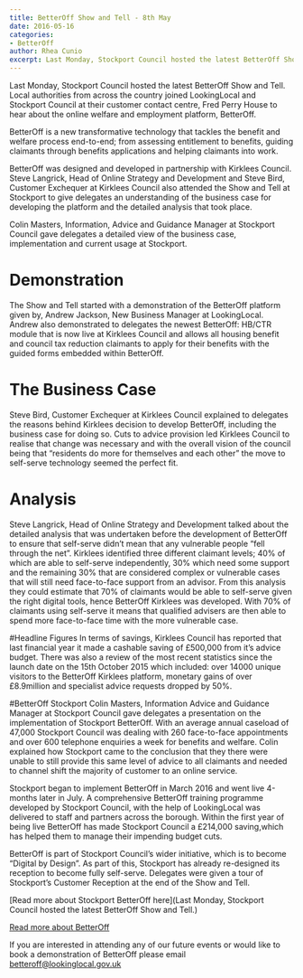```yaml
---
title: BetterOff Show and Tell - 8th May
date: 2016-05-16
categories:
- BetterOff
author: Rhea Cunio
excerpt: Last Monday, Stockport Council hosted the latest BetterOff Show and Tell.
---
```


Last Monday, Stockport Council hosted the latest BetterOff Show and Tell. Local authorities from across the country joined LookingLocal and Stockport Council at their customer contact centre, Fred Perry House to hear about the online welfare and employment platform, BetterOff.

BetterOff is a new transformative technology that tackles the benefit and welfare process end-to-end; from assessing entitlement to benefits, guiding claimants through benefits applications and helping claimants into work.

BetterOff was designed and developed in partnership with Kirklees Council. Steve Langrick, Head of Online Strategy and Development and Steve Bird, Customer Exchequer at Kirklees Council also attended the Show and Tell at Stockport to give delegates an understanding of the business case for developing the platform and the detailed analysis that took place.

Colin Masters, Information, Advice and Guidance Manager at Stockport Council gave delegates a detailed view of the business case, implementation and current usage at Stockport. 

# Demonstration
The Show and Tell started with a demonstration of the BetterOff platform given by, Andrew Jackson, New Business Manager at LookingLocal. Andrew also demonstrated to delegates the newest BetterOff: HB/CTR module that is now live at Kirklees Council and allows all housing benefit and council tax reduction claimants to apply for their benefits with the guided forms embedded within BetterOff.

# The Business Case
Steve Bird, Customer Exchequer at Kirklees Council explained to delegates the reasons behind Kirklees decision to develop BetterOff, including the business case for doing so. Cuts to advice provision led Kirklees Council to realise that change was necessary and with the overall vision of the council being that “residents do more for themselves and each other” the move to self-serve technology seemed the perfect fit.

# Analysis
Steve Langrick, Head of Online Strategy and Development talked about the detailed analysis that was undertaken before the development of BetterOff to ensure that self-serve didn’t mean that any vulnerable people “fell through the net”. Kirklees identified three different claimant levels; 40% of which are able to self-serve independently, 30% which need some support and the remaining 30% that are considered complex or vulnerable cases that will still need face-to-face support from an advisor. From this analysis they could estimate that 70% of claimants would be able to self-serve given the right digital tools, hence BetterOff Kirklees was developed. With 70% of claimants using self-serve it means that qualified advisers are then able to spend more face-to-face time with the more vulnerable case.

#Headline Figures
In terms of savings, Kirklees Council has reported that last financial year it made a cashable saving of £500,000 from it’s advice budget. There was also a review of the most recent statistics since the launch date on the 15th October 2015 which included: over 14000 unique visitors to the BetterOff Kirklees platform, monetary gains of over £8.9million and specialist advice requests dropped by 50%. 

#BetterOff Stockport
Colin Masters, Information Advice and Guidance Manager at Stockport Council gave delegates a presentation on the implementation of Stockport BetterOff. With an average annual caseload of 47,000 Stockport Council was dealing with 260 face-to-face appointments and over 600 telephone enquiries a week for benefits and welfare. Colin explained how Stockport came to the conclusion that they there were unable to still provide this same level of advice to all claimants and needed to channel shift the majority of customer to an online service. 

Stockport began to implement BetterOff in March 2016 and went live 4-months later in July. A comprehensive BetterOff training programme developed by Stockport Council, with the help of LookingLocal was delivered to staff and partners across the borough. 
Within the first year of being live BetterOff has made Stockport Council a £214,000 saving,which has helped them to manage their impending budget cuts. 

BetterOff is part of Stockport Council’s wider initiative, which is to become “Digital by Design”. As part of this, Stockport has already re-designed its reception to become fully self-serve. Delegates were given a tour of Stockport’s Customer Reception at the end of the Show and Tell.

[Read more about Stockport BetterOff here](Last Monday, Stockport Council hosted the latest BetterOff Show and Tell.) 

[Read more about BetterOff](https://about.lookinglocal.gov.uk/solutions/betteroff/)

If you are interested in attending any of our future events or would like to book a demonstration of BetterOff please email betteroff@lookinglocal.gov.uk
